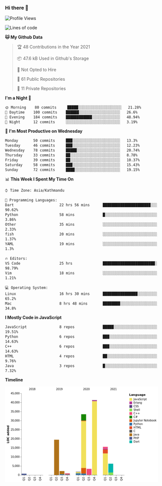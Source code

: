 ### Hi there 👋


<!--START_SECTION:waka-->
![Profile Views](http://img.shields.io/badge/Profile%20Views-10-blue)

![Lines of code](https://img.shields.io/badge/From%20Hello%20World%20I%27ve%20Written-125662%20lines%20of%20code-blue)

**🐱 My Github Data** 

> 🏆 48 Contributions in the Year 2021
 > 
> 📦 47.6 kB Used in Github's Storage 
 > 
> 🚫 Not Opted to Hire
 > 
> 📜 61 Public Repositories 
 > 
> 🔑 11 Private Repositories  
 > 
**I'm a Night 🦉** 

```text
🌞 Morning    80 commits     █████░░░░░░░░░░░░░░░░░░░░   21.28% 
🌆 Daytime    100 commits    ██████░░░░░░░░░░░░░░░░░░░   26.6% 
🌃 Evening    184 commits    ████████████░░░░░░░░░░░░░   48.94% 
🌙 Night      12 commits     ░░░░░░░░░░░░░░░░░░░░░░░░░   3.19%

```
📅 **I'm Most Productive on Wednesday** 

```text
Monday       50 commits     ███░░░░░░░░░░░░░░░░░░░░░░   13.3% 
Tuesday      46 commits     ███░░░░░░░░░░░░░░░░░░░░░░   12.23% 
Wednesday    78 commits     █████░░░░░░░░░░░░░░░░░░░░   20.74% 
Thursday     33 commits     ██░░░░░░░░░░░░░░░░░░░░░░░   8.78% 
Friday       39 commits     ██░░░░░░░░░░░░░░░░░░░░░░░   10.37% 
Saturday     58 commits     ███░░░░░░░░░░░░░░░░░░░░░░   15.43% 
Sunday       72 commits     ████░░░░░░░░░░░░░░░░░░░░░   19.15%

```


📊 **This Week I Spent My Time On** 

```text
⌚︎ Time Zone: Asia/Kathmandu

💬 Programming Languages: 
Dart                     22 hrs 56 mins      ██████████████████████░░░   90.62% 
Python                   58 mins             █░░░░░░░░░░░░░░░░░░░░░░░░   3.86% 
Other                    35 mins             ░░░░░░░░░░░░░░░░░░░░░░░░░   2.33% 
fish                     20 mins             ░░░░░░░░░░░░░░░░░░░░░░░░░   1.37% 
YAML                     19 mins             ░░░░░░░░░░░░░░░░░░░░░░░░░   1.3%

🔥 Editors: 
VS Code                  25 hrs              ████████████████████████░   98.79% 
Vim                      18 mins             ░░░░░░░░░░░░░░░░░░░░░░░░░   1.21%

💻 Operating System: 
Linux                    16 hrs 30 mins      ████████████████░░░░░░░░░   65.2% 
Mac                      8 hrs 48 mins       ████████░░░░░░░░░░░░░░░░░   34.8%

```

**I Mostly Code in JavaScript** 

```text
JavaScript               8 repos             █████░░░░░░░░░░░░░░░░░░░░   19.51% 
Python                   6 repos             ███░░░░░░░░░░░░░░░░░░░░░░   14.63% 
C++                      6 repos             ███░░░░░░░░░░░░░░░░░░░░░░   14.63% 
HTML                     4 repos             ██░░░░░░░░░░░░░░░░░░░░░░░   9.76% 
Java                     3 repos             █░░░░░░░░░░░░░░░░░░░░░░░░   7.32%

```


**Timeline**

![Chart not found](https://raw.githubusercontent.com/voidash/voidash/main/charts/bar_graph.png) 


<!--END_SECTION:waka-->


<!--
**voidash/voidash** is a ✨ _special_ ✨ repository because its `README.md` (this file) appears on your GitHub profile.

Here are some ideas to get you started:

- 🔭 I’m currently working on ...
- 🌱 I’m currently learning ...
- 👯 I’m looking to collaborate on ...
- 🤔 I’m looking for help with ...
- 💬 Ask me about ...
- 📫 How to reach me: ...
- 😄 Pronouns: ...
- ⚡ Fun fact: ...
-->
